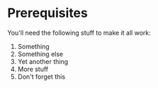 # Prerequisites

You'll need the following stuff to make it all work:

1. Something
2. Something else
3. Yet another thing
4. More stuff
5. Don't forget this